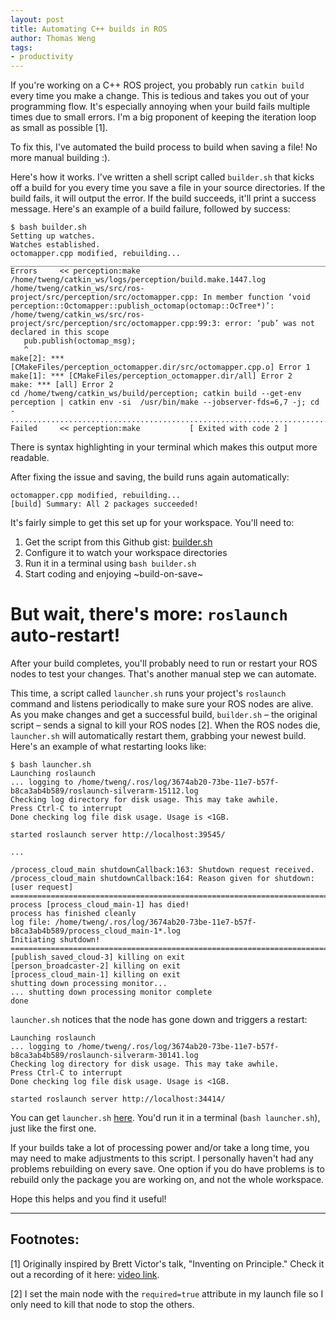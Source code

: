 ```yaml
---
layout: post
title: Automating C++ builds in ROS
author: Thomas Weng
tags:
- productivity
---
```


If you're working on a C++ ROS project, you probably run `catkin build` every time you make a change. This is tedious and takes you out of your programming flow. It's especially annoying when your build fails multiple times due to small errors. I'm a big proponent of keeping the iteration loop as small as possible [1].

To fix this, I've automated the build process to build when saving a file! No more manual building :).

Here's how it works. I've written a shell script called `builder.sh` that kicks off a build for you every time you save a file in your source directories. If the build fails, it will output the error. If the build succeeds, it'll print a success message. Here's an example of a build failure, followed by success:

```
$ bash builder.sh
Setting up watches.
Watches established.
octomapper.cpp modified, rebuilding...
_______________________________________________________________________________
Errors     << perception:make /home/tweng/catkin_ws/logs/perception/build.make.1447.log
/home/tweng/catkin_ws/src/ros-project/src/perception/src/octomapper.cpp: In member function ‘void perception::Octomapper::publish_octomap(octomap::OcTree*)’:
/home/tweng/catkin_ws/src/ros-project/src/perception/src/octomapper.cpp:99:3: error: ‘pub’ was not declared in this scope
   pub.publish(octomap_msg);
   ^
make[2]: *** [CMakeFiles/perception_octomapper.dir/src/octomapper.cpp.o] Error 1
make[1]: *** [CMakeFiles/perception_octomapper.dir/all] Error 2
make: *** [all] Error 2
cd /home/tweng/catkin_ws/build/perception; catkin build --get-env perception | catkin env -si  /usr/bin/make --jobserver-fds=6,7 -j; cd -
...............................................................................
Failed     << perception:make           [ Exited with code 2 ]                 
```
There is syntax highlighting in your terminal which makes this output more readable.

After fixing the issue and saving, the build runs again automatically:
```
octomapper.cpp modified, rebuilding...
[build] Summary: All 2 packages succeeded!
```

It's fairly simple to get this set up for your workspace. You'll need to:
1. Get the script from this Github gist: [builder.sh](https://gist.github.com/thomasweng15/db12693f957ecafb6eed3bb011db37a3#file-builder-sh)
2. Configure it to watch your workspace directories
3. Run it in a terminal using `bash builder.sh`
4. Start coding and enjoying ~build-on-save~

# But wait, there's more: `roslaunch` auto-restart!

After your build completes, you'll probably need to run or restart your ROS nodes to test your changes. That's another manual step we can automate.

This time, a script called `launcher.sh` runs your project's `roslaunch` command and listens periodically to make sure your ROS nodes are alive. As you make changes and get a successful build, `builder.sh` – the original script – sends a signal to kill your ROS nodes [2]. When the ROS nodes die, `launcher.sh` will automatically restart them, grabbing your newest build. Here's an example of what restarting looks like:

```
$ bash launcher.sh
Launching roslaunch
... logging to /home/tweng/.ros/log/3674ab20-73be-11e7-b57f-b8ca3ab4b589/roslaunch-silverarm-15112.log
Checking log directory for disk usage. This may take awhile.
Press Ctrl-C to interrupt
Done checking log file disk usage. Usage is <1GB.

started roslaunch server http://localhost:39545/

...

/process_cloud_main shutdownCallback:163: Shutdown request received.
/process_cloud_main shutdownCallback:164: Reason given for shutdown: [user request]
================================================================================REQUIRED process [process_cloud_main-1] has died!
process has finished cleanly
log file: /home/tweng/.ros/log/3674ab20-73be-11e7-b57f-b8ca3ab4b589/process_cloud_main-1*.log
Initiating shutdown!
================================================================================
[publish_saved_cloud-3] killing on exit
[person_broadcaster-2] killing on exit
[process_cloud_main-1] killing on exit
shutting down processing monitor...
... shutting down processing monitor complete
done
```

`launcher.sh` notices that the node has gone down and triggers a restart:

```
Launching roslaunch
... logging to /home/tweng/.ros/log/3674ab20-73be-11e7-b57f-b8ca3ab4b589/roslaunch-silverarm-30141.log
Checking log directory for disk usage. This may take awhile.
Press Ctrl-C to interrupt
Done checking log file disk usage. Usage is <1GB.

started roslaunch server http://localhost:34414/
```

You can get `launcher.sh` [here](https://gist.github.com/thomasweng15/db12693f957ecafb6eed3bb011db37a3#file-launcher-sh). You'd run it in a terminal (`bash launcher.sh`), just like the first one.

If your builds take a lot of processing power and/or take a long time, you may need to make adjustments to this script. I personally haven't had any problems rebuilding on every save. One option if you do have problems is to rebuild only the package you are working on, and not the whole workspace.

Hope this helps and you find it useful!

---
## Footnotes: 

[1] Originally inspired by Brett Victor's talk, "Inventing on Principle." Check it out a recording of it here: [video link](https://vimeo.com/36579366).

[2] I set the main node with the `required=true` attribute in my launch file so I only need to kill that node to stop the others.